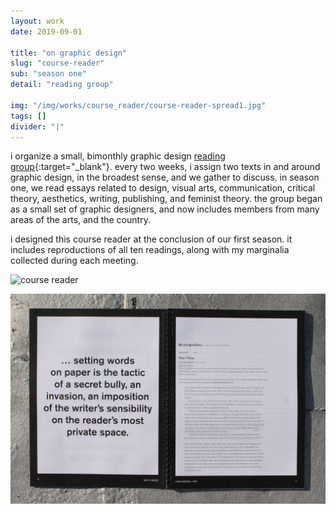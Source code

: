 ```yaml
---
layout: work
date: 2019-09-01

title: "on graphic design"
slug: "course-reader"
sub: "season one"
detail: "reading group"

img: "/img/works/course_reader/course-reader-spread1.jpg"
tags: []
divider: "|"
---
```


i organize a small, bimonthly graphic design [reading group](https://neeta.works/on-graphic-design/){:target="_blank"}. every two weeks, i assign two texts in and around graphic design, in the broadest sense, and we gather to discuss. in season one, we read essays related to design, visual arts,  communication, critical theory, aesthetics, writing, publishing, and feminist theory. the group began as a small set of graphic designers, and now includes members from many areas of the arts, and the country.

i designed this course reader at the conclusion of our first season. it includes reproductions of all ten readings, along with my marginalia collected during each meeting.

![course reader](/img/works/course_reader/course-reader-cover.jpg)

![course reader](/img/works/course_reader/course-reader-spread2.jpg)
